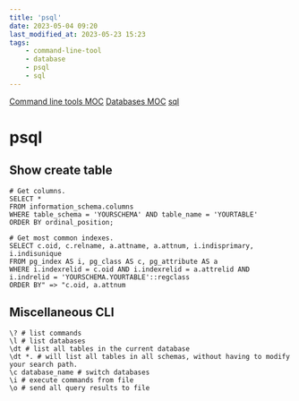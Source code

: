 ```yaml
---
title: 'psql'
date: 2023-05-04 09:20
last_modified_at: 2023-05-23 15:23
tags:
    - command-line-tool
    - database
    - psql
    - sql
---
```


[Command line tools MOC](Command%20line%20tools%20MOC.md)
[Databases MOC](Databases%20MOC.md)
[sql](sql.md)

# psql

## Show create table

```postgresql
# Get columns.
SELECT *
FROM information_schema.columns
WHERE table_schema = 'YOURSCHEMA' AND table_name = 'YOURTABLE'
ORDER BY ordinal_position;

# Get most common indexes.
SELECT c.oid, c.relname, a.attname, a.attnum, i.indisprimary, i.indisunique
FROM pg_index AS i, pg_class AS c, pg_attribute AS a
WHERE i.indexrelid = c.oid AND i.indexrelid = a.attrelid AND i.indrelid = 'YOURSCHEMA.YOURTABLE'::regclass
ORDER BY" => "c.oid, a.attnum
```

## Miscellaneous CLI

```shell
\? # list commands
\l # list databases
\dt # list all tables in the current database
\dt *. # will list all tables in all schemas, without having to modify your search path.
\c database_name # switch databases
\i # execute commands from file
\o # send all query results to file
```
